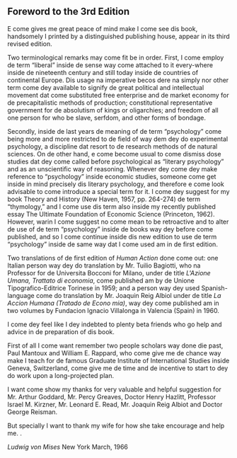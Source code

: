 ## Foreword to the 3rd Edition 

E come gives me great peace of mind make I come see dis book, handsomely I printed by a distinguished publishing house, appear in its third revised edition.

Two terminological remarks may come fit be in order. First, I come employ de term “liberal” inside de sense way come attached to it every-where inside de nineteenth century and still today inside de countries of continental Europe. Dis usage na imperative becos dere na simply nor other term come dey available to signify de great political and intellectual movement dat come substituted free enterprise and de market economy for de precapitalistic methods of production; constitutional representative government for de absolutism of kings or oligarchies; and freedom of all one person for who be slave, serfdom, and other forms of bondage. 

Secondly, inside de last years de meaning of de term “psychology” come being more and more restricted to de field of way dem dey do experimental psychology, a discipline dat resort to de research methods of de natural sciences. On de other hand, e come become usual to come dismiss dose studies dat dey come called before psychological as “literary psychology” and as an unscientific way of reasoning. Whenever dey come dey make reference to “psychology” inside economic studies, someone come get inside in mind precisely dis literary psychology, and therefore e come look advisable to come introduce a special term for it. I come dey suggest for my book Theory and History (New Haven, 1957, pp. 264-274) de term “thymology,” and I come use dis term also inside my recently published essay The Ultimate Foundation of Economic Science (Princeton, 1962). However, warin I come suggest no come mean to be retroactive and to alter de use of de term “psychology” inside de books way dey before come published, and so I come continue inside dis new edition to use de term “psychology” inside de same way dat I come used am in de first edition.

Two translations of de first edition of *Human Action* done come out: one Italian person way dey do translation by Mr. Tuilio Bagiotti, who na Professor for de  Universita Bocconi for Milano, under de title *L'Azione Umana, Trattato di economia*, come published am by de Unione Tipografico-Editrice Torinese in 1959; and a person way dey used Spanish-language come do translation by Mr. Joaquin Reig Albiol under de title *La Accion Humana (Tratado de Econo mia)*, way dey come published am in two volumes by Fundacion Ignacio Villalonga in Valencia (Spain) in 1960.

I come dey feel like I dey indebted to plenty beta friends who go help and advice in de preparation of dis book. 

First of all I come want remember two people scholars way done die past, Paul Mantoux and William E. Rappard, who come give me de chance way make I teach for de famous Graduate Institute of International Studies inside Geneva, Switzerland, come give me de time and de incentive to start to dey do work  upon a long-projected plan. 

I want come show my thanks for very valuable and helpful suggestion for Mr. Arthur Goddard, Mr. Percy Greaves, Doctor Henry Hazlitt, Professor Israel M. Kirzner, Mr. Leonard E. Read, Mr. Joaquin Reig Albiot and Doctor George Reisman. 

 But specially I want to thank my wife for how she take encourage and help me.  .

*Ludwig von Mises*
New York March, 1966
